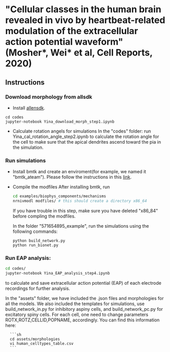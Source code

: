 # "Cellular classes in the human brain revealed in vivo by heartbeat-related modulation of the extracellular action potential waveform" (Mosher*, Wei* et al, Cell Reports, 2020)

## Instructions
### Download morphology from allsdk
   * Install [allensdk](https://alleninstitute.github.io/AllenSDK/install.html).
   ```
   cd codes
   jupyter-notebook Yina_download_morph_step1.ipynb
   ```

   * Calculate rotation angels for simulations
   In the "codes" folder: run Yina_cal_rotation_angle_step2.ipynb to calculate the rotation angle for the cell to make sure that the apical dendrites ascend toward the pia in the simulation. 

### Run simulations

   * Install bmtk and create an enviroment(for example, we named it "bmtk_ateam"). 
      Please follow the instructions in this [link](https://github.com/AllenInstitute/bmtk).
   * Compile the modfiles
      After installing bmtk, run 
      ```sh
      cd examples/biophys_components/mechanisms 
      nrnivmodl modfiles/ # this should create a directory x86_64
      ```
      If you have trouble in this step, make sure you have deleted "x86_84" before compling the modfiles.

      In the folder "571654895_example", run the simulations using the following commands:
      ```
      python build_network.py
      python run_bionet.py
      ```
### Run EAP analysis:
   
   ```sh
   cd codes/
   jupyter-notebook Yina_EAP_analysis_step4.ipynb
   ```
   to calculate and save extracellular action potential (EAP) of each electrode recordings for further analysis. 


In the "assets" folder, we have included the .json files and morphologies for all the models. We also included the templates for simulations, use build_network_in.py for inhibitory aspiny cells, and build_network_pc.py for excitatory spiny cells. For each cell, one need to change parameters ROTX,ROTZ,CELLID,POPNAME, accordingly. You can find this information here:

      ```sh
      cd assets/morphologies
      vi human_celltypes_table.csv
      ```
